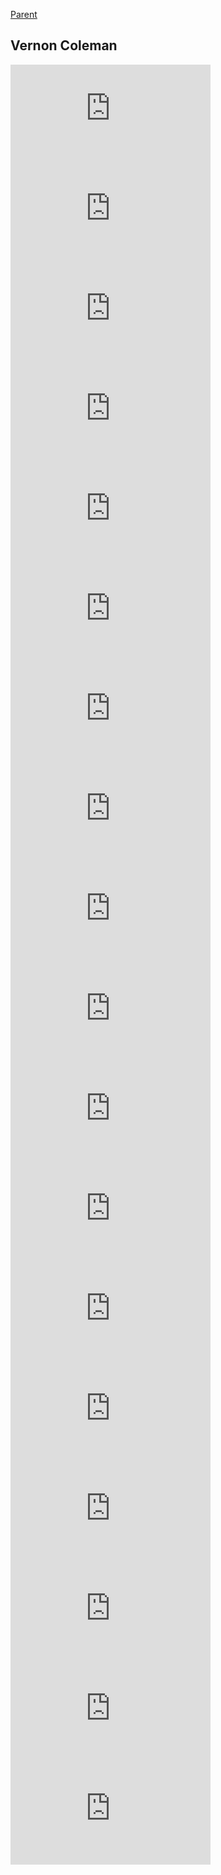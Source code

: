 [Parent](#pages/blog/cv19/index)

## Vernon Coleman

<iframe width="320" height="160" src="https://www.youtube.com/embed/yl-kJ_PcwGk" frameborder="0" allow="accelerometer; autoplay; encrypted-media; gyroscope; picture-in-picture" allowfullscreen></iframe>
<iframe width="320" height="160" src="https://www.youtube.com/embed/kvlhVD5TunY" frameborder="0" allow="accelerometer; autoplay; encrypted-media; gyroscope; picture-in-picture" allowfullscreen></iframe>
<iframe width="320" height="160" src="https://www.youtube.com/embed/tdyjcNRVmdU" frameborder="0" allow="accelerometer; autoplay; encrypted-media; gyroscope; picture-in-picture" allowfullscreen></iframe>
<iframe width="320" height="160" src="https://www.youtube.com/embed/vnM0KOm4KQo" frameborder="0" allow="accelerometer; autoplay; encrypted-media; gyroscope; picture-in-picture" allowfullscreen></iframe>
<iframe width="320" height="160" src="https://www.youtube.com/embed/lRRfSMyf_F4" frameborder="0" allow="accelerometer; autoplay; encrypted-media; gyroscope; picture-in-picture" allowfullscreen></iframe>
<iframe width="320" height="160" src="https://www.youtube.com/embed/TawzYUyq6Qs" frameborder="0" allow="accelerometer; autoplay; encrypted-media; gyroscope; picture-in-picture" allowfullscreen></iframe>
<iframe width="320" height="160" src="https://www.youtube.com/embed/--U2QkiKUEs" frameborder="0" allow="accelerometer; autoplay; encrypted-media; gyroscope; picture-in-picture" allowfullscreen></iframe>
<iframe width="320" height="160" src="https://www.youtube.com/embed/fb0C6Nj4d8w" frameborder="0" allow="accelerometer; autoplay; encrypted-media; gyroscope; picture-in-picture" allowfullscreen></iframe>
<iframe width="320" height="160" src="https://www.youtube.com/embed/7-x3FGVu0uc" frameborder="0" allow="accelerometer; autoplay; encrypted-media; gyroscope; picture-in-picture" allowfullscreen></iframe>
<iframe width="320" height="160" src="https://www.youtube.com/embed/pa6LszZa7pg" frameborder="0" allow="accelerometer; autoplay; encrypted-media; gyroscope; picture-in-picture" allowfullscreen></iframe>
<iframe width="320" height="160" src="https://www.youtube.com/embed/AtddJr90Tg0" frameborder="0" allow="accelerometer; autoplay; encrypted-media; gyroscope; picture-in-picture" allowfullscreen></iframe>
<iframe width="320" height="160" src="https://www.youtube.com/embed/Obr1Zk3b5vc" frameborder="0" allow="accelerometer; autoplay; encrypted-media; gyroscope; picture-in-picture" allowfullscreen></iframe>
<iframe width="320" height="160" src="https://www.youtube.com/embed/WUbvyhdmFMA" frameborder="0" allow="accelerometer; autoplay; encrypted-media; gyroscope; picture-in-picture" allowfullscreen></iframe>
<iframe width="320" height="160" src="https://www.youtube.com/embed/qyiv7Lhr2Ws" frameborder="0" allow="accelerometer; autoplay; encrypted-media; gyroscope; picture-in-picture" allowfullscreen></iframe>
<iframe width="320" height="160" src="https://www.youtube.com/embed/h-JmhZ0YGQA" frameborder="0" allow="accelerometer; autoplay; encrypted-media; gyroscope; picture-in-picture" allowfullscreen></iframe>
<iframe width="320" height="160" src="https://www.youtube.com/embed/PV8VUbf_Zo4" frameborder="0" allow="accelerometer; autoplay; encrypted-media; gyroscope; picture-in-picture" allowfullscreen></iframe>
<iframe width="320" height="160" src="https://www.youtube.com/embed/M0qyb8Lp-RI" frameborder="0" allow="accelerometer; autoplay; encrypted-media; gyroscope; picture-in-picture" allowfullscreen></iframe>
<iframe width="320" height="160" src="https://www.youtube.com/embed/2_2CKj7IUA0" frameborder="0" allow="accelerometer; autoplay; encrypted-media; gyroscope; picture-in-picture" allowfullscreen></iframe>
<iframe width="320" height="160" src="https://www.youtube.com/embed/y6bJ5PxIdl8" frameborder="0" allow="accelerometer; autoplay; encrypted-media; gyroscope; picture-in-picture" allowfullscreen></iframe>
<iframe width="320" height="160" src="https://www.youtube.com/embed/rc973XH_KRw" frameborder="0" allow="accelerometer; autoplay; encrypted-media; gyroscope; picture-in-picture" allowfullscreen></iframe>
<iframe width="320" height="160" src="https://www.youtube.com/embed/0p0qXvgsc4g" frameborder="0" allow="accelerometer; autoplay; encrypted-media; gyroscope; picture-in-picture" allowfullscreen></iframe>
<iframe width="320" height="160" src="https://www.youtube.com/embed/PXEoTXOclQM" frameborder="0" allow="accelerometer; autoplay; encrypted-media; gyroscope; picture-in-picture" allowfullscreen></iframe>
<iframe width="320" height="160" src="https://www.youtube.com/embed/P6n8IXoDj5g" frameborder="0" allow="accelerometer; autoplay; encrypted-media; gyroscope; picture-in-picture" allowfullscreen></iframe>

